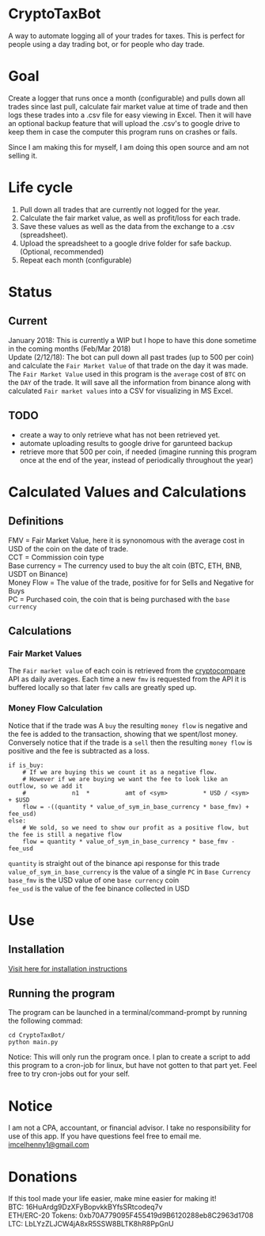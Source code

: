 # CryptoTaxBot
A way to automate logging all of your trades for taxes. This is perfect for people using a day trading bot, or for people who day trade. 

# Goal
Create a logger that runs once a month (configurable) and pulls down all trades since last pull, calculate fair market value at time of trade and then logs these trades into a .csv file for easy viewing in Excel. Then it will have an optional backup feature that will upload the .csv's to google drive to keep them in case the computer this program runs on crashes or fails.  

Since I am making this for myself, I am doing this open source and am not selling it.

# Life cycle
1) Pull down all trades that are currently not logged for the year.
2) Calculate the fair market value, as well as profit/loss for each trade.
3) Save these values as well as the data from the exchange to a .csv (spreadsheet).
4) Upload the spreadsheet to a google drive folder for safe backup. (Optional, recommended)
5) Repeat each month (configurable)

# Status
## Current
January 2018: This is currently a WIP but I hope to have this done sometime in the coming months (Feb/Mar 2018)  
Update (2/12/18): The bot can pull down all past trades (up to 500 per coin) and calculate the `Fair Market Value` of that trade on the day it was made. The `Fair Market Value` used in this program is the `average` cost of `BTC` on the `DAY` of the trade. It will save all the information from binance along with calculated `Fair market values` into a CSV for visualizing in MS Excel.  

## TODO
- create a way to only retrieve what has not been retrieved yet.
- automate uploading results to google drive for garunteed backup
- retrieve more that 500 per coin, if needed (imagine running this program once at the end of the year, instead of periodically throughout the year)

# Calculated Values and Calculations
## Definitions
FMV = Fair Market Value, here it is synonomous with the average cost in USD of the coin on the date of trade.  
CCT = Commission coin type  
Base currency = The currency used to buy the alt coin (BTC, ETH, BNB, USDT on Binance)  
Money Flow = The value of the trade, positive for for Sells and Negative for Buys  
PC = Purchased coin, the coin that is being purchased with the `base currency`

## Calculations
### Fair Market Values
The `Fair market value` of each coin is retrieved from the [cryptocompare](https://www.cryptocompare.com/) API as daily averages. Each time a new `fmv` is requested from the API it is buffered locally so that later `fmv` calls are greatly sped up.

### Money Flow Calculation
Notice that if the trade was A `buy` the resulting `money flow` is negative and the fee is added to the transaction, showing that we spent/lost money. Conversely notice that if the trade is a `sell` then the resulting `money flow` is positive and the fee is subtracted as a loss.  
```
if is_buy:
    # If we are buying this we count it as a negative flow.
    # However if we are buying we want the fee to look like an outflow, so we add it
    #             n1  *          amt of <sym>          * USD / <sym>  + $USD
    flow = -((quantity * value_of_sym_in_base_currency * base_fmv) + fee_usd)
else:
    # We sold, so we need to show our profit as a positive flow, but the fee is still a negative flow
    flow = quantity * value_of_sym_in_base_currency * base_fmv - fee_usd
```
`quantity` is straight out of the binance api response for this trade  
`value_of_sym_in_base_currency` is the value of a single `PC` in `Base Currency`  
`base_fmv` is the USD value of one `base currency` coin  
`fee_usd` is the value of the fee binance collected in USD  

# Use
## Installation
[Visit here for installation instructions](https://github.com/mcelhennyi/CryptoTaxBot/blob/master/INSTALLATION.md)

## Running the program
The program can be launched in a terminal/command-prompt by running the following commad:
```
cd CryptoTaxBot/
python main.py
```
Notice: This will only run the program once. I plan to create a script to add this program to a cron-job for linux, but have not gotten to that part yet. Feel free to try cron-jobs out for your self. 

# Notice
I am not a CPA, accountant, or financial advisor. I take no responsibility for use of this app. If you have questions feel free to email me. imcelhenny1@gmail.com

# Donations
If this tool made your life easier, make mine easier for making it!  
BTC: 16HuArdg9DzXFyBopvkkBYfsSRtcodeq7v  
ETH/ERC-20 Tokens: 0xb70A779095F455419d9B6120288eb8C2963d1708  
LTC: LbLYzZLJCW4jA8xR5SSW8BLTK8hR8PpGnU  
